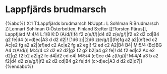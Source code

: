 # Lappfjärds brudmarsch

{%abc%}
X:1
T:Lappfjärds brudmarsch
N:Uppt.: L Sohlman
R:Brudmarsch
Z:Lennart Sohlman
O:Österbotten, Finland
S:efter [[!Torsten Pärus]], Lappfjärd 
M:4/4
L:1/8
K:D
(A/d/)|f4 f2 z(e/f/)|d4 d2 z(e/g/)|f2 e2 d2 cd|B4 g2 fe|d4 (c>d)ec|A3 d d2 d2|!
[1d6 z:|[2d6 z(e/g/)||(fe)fg a2 a2|(ef)ed c2 Ac|e2 fg a2 a2|(ef)ed c2 Ac|e2 fg a2 eg|!
f2 ed c2 A2|B4 B4|
M:5/4
(Bc)BG A4 z(A/d/)|
M:4/4
c2 d2 e2 d2|g2 f2 g2 b2|a4 g2 fe|!
d4 f2 ed|c2 Ac e2 d2|g2 f2 b2 a2|g2 fe d4|d2 cd e4|
M:5/4
(ef)ec d4 z(f/g/)|!
M:4/4
a3 b a2 f2|d4 d2 z(e/g/)|f2 e2 d2 cd|B4 g2 fe|d4 (c>d)ec|A3 d d2 d2|d7|] 
{%endabc%}

